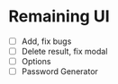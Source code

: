 # Remaining UI
- [ ] Add, fix bugs
- [ ] Delete result, fix modal
- [ ] Options
- [ ] Password Generator